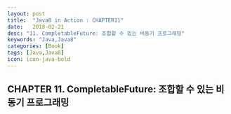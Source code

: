 ```yaml
---
layout: post
title:  "Java8 in Action : CHAPTER11"
date:   2018-02-21
desc: "11. CompletableFuture: 조합할 수 있는 비동기 프로그래밍"
keywords: "Java,Java8"
categories: [Book]
tags: [Java,Java8]
icon: icon-java-bold
---
```


## CHAPTER 11. CompletableFuture: 조합할 수 있는 비동기 프로그래밍


